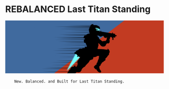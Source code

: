# REBALANCED Last Titan Standing 

![banner](https://raw.githubusercontent.com/SenorGeese/l1ghthouse-test.github.io/main/assets/testbanner1.png)

        New. Balanced. and Built for Last Titan Standing.